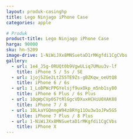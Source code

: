 ```yaml
---
layout: produk-casinghp
title: Lego Ninjago iPhone Case
categories: apple

# Produk
product-title: Lego Ninjago iPhone Case
harga: 90000
sku: hn-5209
image-drive: 1-NiWiJXx8MNSuetaD1rMKgfdi1CgCVbs
gallery:
  - url: 1e4_J5g-0RUQt0b9VgwULiq7UMuu3v-lf
    title: iPhone 5 / 5s / SE
  - url: 1joj5ZGe2LtZS5TE9Zs-gBZKqw_oeUtQ8
    title: iPhone 6 / 6s
  - url: 1_LoBPWcPPGYelsjf9uxOkp_m5nb1sy80
    title: iPhone 6 Plus / 6s Plus
  - url: 1OqWpCVp0S7tRlGgcVDXuxHCHiU0XAK88
    title: iPhone 7 / 8
  - url: 1DLkaYGQmngW94z8RYg11Ou3w1oJPw5G5
    title: iPhone 7 Plus / 8 Plus
  - url: 1-NiWiJXx8MNSuetaD1rMKgfdi1CgCVbs
    title: iPhone X
---
```

